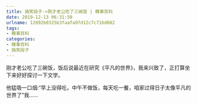 ```yaml
---
title: 搞笑段子->刚才老公吃了三碗饭 | 糗事百科
date: 2019-12-13 06:31:50
urlname: 12892b0325b3faafa97d12c7c716d082
tags: 
- 糗事百科
categories:
- 糗事百科
- 搞笑段子
---
```

刚才老公吃了三碗饭，饭后说最近在研究《平凡的世界》，我来兴致了，正打算坐下来好好探讨一下文学。

他猛吸一口烟:“早上没得吃，中午不做饭，每天吃一餐，咱家过得日子太像平凡的世界了”我……


